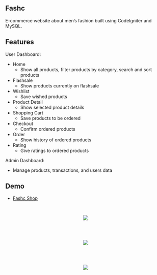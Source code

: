 ## Fashc
E-commerce website about men’s fashion built using CodeIgniter and MySQL.


## Features
User Dashboard:
* Home
  * Show all products, filter products by category, search and sort products
* Flashsale
  * Show products currently on flashsale
* Wishlist
  * Save wished products
* Product Detail
  * Show selected product details
* Shopping Cart
  * Save products to be ordered
* Checkout
  * Confirm ordered products
* Order
  * Show history of ordered products
* Rating
  * Give ratings to ordered products

Admin Dashboard:
* Manage products, transactions, and users data

## Demo
* [Fashc Shop](https://fashc.000webhostapp.com/)

<br>
<p align="center">
  <img src="docs/1.gif">
</p>
<br>

<br>
<p align="center">
  <img src="docs/2.gif">
</p>
<br>

<br>
<p align="center">
  <img src="docs/3.gif">
</p>
<br>
